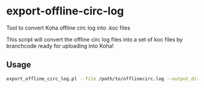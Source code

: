 # export-offline-circ-log
Tool to convert Koha offline circ log into .koc files

This script will convert the offline circ log files into a set of koc files by branchcode
ready for uploading into Koha!

## Usage
```bash
export_offline_circ_log.pl --file /path/to/offlinecirc.log --output_dir /path/to/dir -v
```

